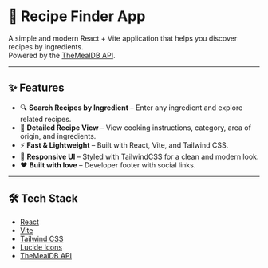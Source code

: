 # 🍳 Recipe Finder App

A simple and modern React + Vite application that helps you discover recipes by ingredients.  
Powered by the [TheMealDB API](https://www.themealdb.com/).

---

## ✨ Features

- 🔍 **Search Recipes by Ingredient** – Enter any ingredient and explore related recipes.
- 📖 **Detailed Recipe View** – View cooking instructions, category, area of origin, and ingredients.
- ⚡ **Fast & Lightweight** – Built with React, Vite, and Tailwind CSS.
- 🎨 **Responsive UI** – Styled with TailwindCSS for a clean and modern look.
- ❤️ **Built with love** – Developer footer with social links.

---

## 🛠️ Tech Stack

- [React](https://react.dev/)
- [Vite](https://vitejs.dev/)
- [Tailwind CSS](https://tailwindcss.com/)
- [Lucide Icons](https://lucide.dev/)
- [TheMealDB API](https://www.themealdb.com/)

